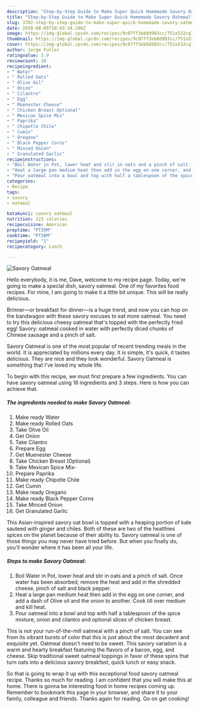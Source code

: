 ```yaml
---
description: "Step-by-Step Guide to Make Super Quick Homemade Savory Oatmeal"
title: "Step-by-Step Guide to Make Super Quick Homemade Savory Oatmeal"
slug: 3702-step-by-step-guide-to-make-super-quick-homemade-savory-oatmeal
date: 2020-08-05T10:43:34.296Z
image: https://img-global.cpcdn.com/recipes/9c07ff3eb8d983cc/751x532cq70/savory-oatmeal-recipe-main-photo.jpg
thumbnail: https://img-global.cpcdn.com/recipes/9c07ff3eb8d983cc/751x532cq70/savory-oatmeal-recipe-main-photo.jpg
cover: https://img-global.cpcdn.com/recipes/9c07ff3eb8d983cc/751x532cq70/savory-oatmeal-recipe-main-photo.jpg
author: Jorge Fuller
ratingvalue: 3.9
reviewcount: 10
recipeingredient:
- " Water"
- " Rolled Oats"
- " Olive Oil"
- " Onion"
- " Cilantro"
- " Egg"
- " Muenester Cheese"
- " Chicken Breast Optional"
- " Mexican Spice Mix"
- " Paprika"
- " Chipotle Chile"
- " Cumin"
- " Oregano"
- " Black Pepper Corns"
- " Minced Onion"
- " Granulated Garlic"
recipeinstructions:
- "Boil Water in Pot, lower heat and stir in oats and a pinch of salt. Once water has been absorbed, remove the heat and add in the shredded cheese, pinch of salt and black pepper."
- "Heat a large pan medium heat then add in the egg on one corner, and add a dash of Olive oil and the onion to another. Cook till over medium and kill heat."
- "Pour oatmeal into a bowl and top with half a tablespoon of the spice mixture, onion and cilantro and optional slices of chicken breast."
categories:
- Recipe
tags:
- savory
- oatmeal

katakunci: savory oatmeal 
nutrition: 223 calories
recipecuisine: American
preptime: "PT35M"
cooktime: "PT38M"
recipeyield: "1"
recipecategory: Lunch

---
```



![Savory Oatmeal](https://img-global.cpcdn.com/recipes/9c07ff3eb8d983cc/751x532cq70/savory-oatmeal-recipe-main-photo.jpg)

Hello everybody, it is me, Dave, welcome to my recipe page. Today, we're going to make a special dish, savory oatmeal. One of my favorites food recipes. For mine, I am going to make it a little bit unique. This will be really delicious.

Brinner—or breakfast for dinner—is a huge trend, and now you can hop on the bandwagon with these savory excuses to eat more oatmeal. You need to try this delicious cheesy oatmeal that&#39;s topped with the perfectly fried egg! Savory: oatmeal cooked in water with perfectly diced chunks of Chinese sausage and a pinch of salt.

Savory Oatmeal is one of the most popular of recent trending meals in the world. It is appreciated by millions every day. It is simple, it's quick, it tastes delicious. They are nice and they look wonderful. Savory Oatmeal is something that I've loved my whole life.


To begin with this recipe, we must first prepare a few ingredients. You can have savory oatmeal using 16 ingredients and 3 steps. Here is how you can achieve that.

<!--inarticleads1-->

##### The ingredients needed to make Savory Oatmeal:

1. Make ready  Water
1. Make ready  Rolled Oats
1. Take  Olive Oil
1. Get  Onion
1. Take  Cilantro
1. Prepare  Egg
1. Get  Muenester Cheese
1. Take  Chicken Breast (Optional)
1. Take  Mexican Spice Mix-
1. Prepare  Paprika
1. Make ready  Chipotle Chile
1. Get  Cumin
1. Make ready  Oregano
1. Make ready  Black Pepper Corns
1. Take  Minced Onion
1. Get  Granulated Garlic


This Asian-inspired savory oat bowl is topped with a heaping portion of kale sauteed with ginger and chiles. Both of these are two of the healthies spices on the planet because of their ability to. Savory oatmeal is one of those things you may never have tried before. But when you finally do, you&#39;ll wonder where it has been all your life. 

<!--inarticleads2-->

##### Steps to make Savory Oatmeal:

1. Boil Water in Pot, lower heat and stir in oats and a pinch of salt. Once water has been absorbed, remove the heat and add in the shredded cheese, pinch of salt and black pepper.
1. Heat a large pan medium heat then add in the egg on one corner, and add a dash of Olive oil and the onion to another. Cook till over medium and kill heat.
1. Pour oatmeal into a bowl and top with half a tablespoon of the spice mixture, onion and cilantro and optional slices of chicken breast.


This is not your run-of-the-mill oatmeal with a pinch of salt. You can see from its vibrant bursts of color that this is just about the most decadent and exquisite yet. Oatmeal doesn&#39;t need to be sweet. This savory variation is a warm and hearty breakfast featuring the flavors of a bacon, egg, and cheese. Skip traditional sweet oatmeal toppings in favor of these spins that turn oats into a delicious savory breakfast, quick lunch or easy snack. 

So that is going to wrap it up with this exceptional food savory oatmeal recipe. Thanks so much for reading. I am confident that you will make this at home. There is gonna be interesting food in home recipes coming up. Remember to bookmark this page in your browser, and share it to your family, colleague and friends. Thanks again for reading. Go on get cooking!
